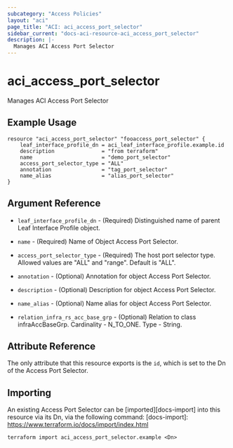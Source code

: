 ```yaml
---
subcategory: "Access Policies"
layout: "aci"
page_title: "ACI: aci_access_port_selector"
sidebar_current: "docs-aci-resource-aci_access_port_selector"
description: |-
  Manages ACI Access Port Selector
---
```


# aci_access_port_selector

Manages ACI Access Port Selector

## Example Usage

```hcl
resource "aci_access_port_selector" "fooaccess_port_selector" {
	leaf_interface_profile_dn = aci_leaf_interface_profile.example.id
	description               = "from terraform"
	name                      = "demo_port_selector"
	access_port_selector_type = "ALL"
	annotation                = "tag_port_selector"
	name_alias                = "alias_port_selector"
}
```

## Argument Reference

- `leaf_interface_profile_dn` - (Required) Distinguished name of parent Leaf Interface Profile object.
- `name` - (Required) Name of Object Access Port Selector.
- `access_port_selector_type` - (Required) The host port selector type. Allowed values are "ALL" and "range". Default is "ALL".
- `annotation` - (Optional) Annotation for object Access Port Selector.
- `description` - (Optional) Description for object Access Port Selector.
- `name_alias` - (Optional) Name alias for object Access Port Selector.

- `relation_infra_rs_acc_base_grp` - (Optional) Relation to class infraAccBaseGrp. Cardinality - N_TO_ONE. Type - String.

## Attribute Reference

The only attribute that this resource exports is the `id`, which is set to the
Dn of the Access Port Selector.

## Importing

An existing Access Port Selector can be [imported][docs-import] into this resource via its Dn, via the following command:
[docs-import]: https://www.terraform.io/docs/import/index.html

```
terraform import aci_access_port_selector.example <Dn>
```
